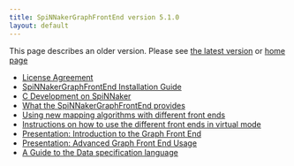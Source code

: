 ```yaml
---
title: SpiNNakerGraphFrontEnd version 5.1.0
layout: default
---
```

This page describes an older version. 
Please see [the latest version](/latest/gfe.html) or [home page](/) 

* [License Agreement](/common_pages/5.0.0/LicenseAgreement.html)
* [SpiNNakerGraphFrontEnd Installation Guide](SpiNNakerGraphFrontEndInstall.html)
* [C Development on SpiNNaker](/common_pages/5.0.0/CDevelopmentForSpiNNaker.html)
* [What the SpiNNakerGraphFrontEnd provides](SpiNNakerGraphFrontEndSupport.html)
* [Using new mapping algorithms with different front ends](/common_pages/5.0.0/MappingAlgorithms.html)
* [Instructions on how to use the different front ends in virtual mode](/common_pages/5.0.0/VirtualMode.html)
* [Presentation: Introduction to the Graph Front End](GFEIntro.pdf)
* [Presentation: Advanced Graph Front End Usage](GFEAdvanced.pdf)
* [A Guide to the Data specification language](/common_pages/5.0.0/DataSpecification.html)
